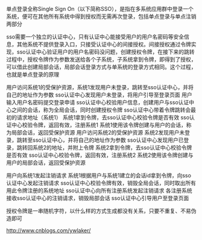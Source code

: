 单点登录全称Single Sign On（以下简称SSO），是指在多系统应用群中登录一个系统，便可在其他所有系统中得到授权而无需再次登录，包括单点登录与单点注销两部分

sso需要一个独立的认证中心，只有认证中心能接受用户的用户名密码等安全信息，其他系统不提供登录入口，只接受认证中心的间接授权。间接授权通过令牌实现，sso认证中心验证用户的用户名密码没问题，创建授权令牌，在接下来的跳转过程中，授权令牌作为参数发送给各个子系统，子系统拿到令牌，即得到了授权，可以借此创建局部会话，局部会话登录方式与单系统的登录方式相同。这个过程，也就是单点登录的原理

用户访问系统1的受保护资源，系统1发现用户未登录，跳转至sso认证中心，并将自己的地址作为参数
sso认证中心发现用户未登录，将用户引导至登录页面
用户输入用户名密码提交登录申请
sso认证中心校验用户信息，创建用户与sso认证中心之间的会话，称为全局会话，同时创建授权令牌
sso认证中心带着令牌跳转会最初的请求地址（系统1）
系统1拿到令牌，去sso认证中心校验令牌是否有效
sso认证中心校验令牌，返回有效，注册系统1
系统1使用该令牌创建与用户的会话，称为局部会话，返回受保护资源
用户访问系统2的受保护资源
系统2发现用户未登录，跳转至sso认证中心，并将自己的地址作为参数
sso认证中心发现用户已登录，跳转回系统2的地址，并附上令牌
系统2拿到令牌，去sso认证中心校验令牌是否有效
sso认证中心校验令牌，返回有效，注册系统2
系统2使用该令牌创建与用户的局部会话，返回受保护资源


用户向系统1发起注销请求
系统1根据用户与系统1建立的会话id拿到令牌，向sso认证中心发起注销请求
sso认证中心校验令牌有效，销毁全局会话，同时取出所有用此令牌注册的系统地址
sso认证中心向所有注册系统发起注销请求
各注册系统接收sso认证中心的注销请求，销毁局部会话
sso认证中心引导用户至登录页面

授权令牌是一串随机字符，以什么样的方式生成都没有关系，只要不重复、不易伪造即可

http://www.cnblogs.com/ywlaker/ 